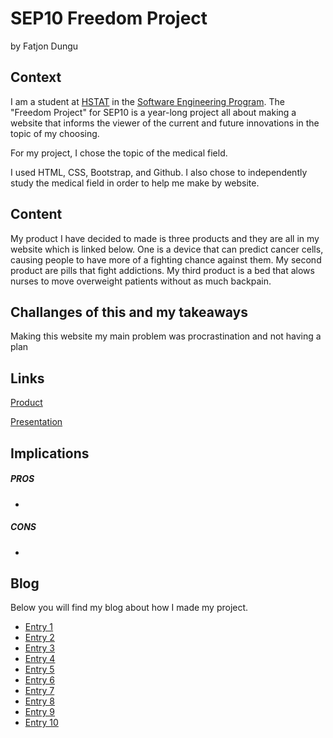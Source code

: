 # SEP10 Freedom Project
by Fatjon Dungu

## Context
I am a student at [HSTAT](https://www.hstat.org/) in the [Software Engineering Program](https://hstatsep.github.io/). The "Freedom Project" for SEP10 is a year-long project all about making a website that informs the viewer of the current and future innovations in the topic of my choosing.

For my project, I chose the topic of the medical field. 

I used HTML, CSS, Bootstrap, and Github. I also chose to independently study the medical field in order to help me make by website.

## Content

 My product I have decided to made is three products and they are all in my website which is linked below. One is a device that can predict cancer cells, causing people to have more of a fighting chance against them. My second product are pills that fight addictions. My third product is a bed that alows nurses to move overweight patients without as much backpain. 

## Challanges of this and my takeaways

Making this website my main problem was procrastination and not having a plan
## Links

[Product]()

[Presentation]()

## Implications
##### PROS
* 
##### CONS
* 


## Blog
Below you will find my blog about how I made my project.

* [Entry 1](blog/entry01.md)
* [Entry 2](blog/entry02.md)
* [Entry 3](blog/entry03.md)
* [Entry 4](blog/entry04.md)
* [Entry 5](blog/entry05.md)
* [Entry 6](blog/entry06.md)
* [Entry 7](blog/entry07.md)
* [Entry 8](blog/entry08.md)
* [Entry 9](blog/entry09.md)
* [Entry 10](blog/entry10.md)
